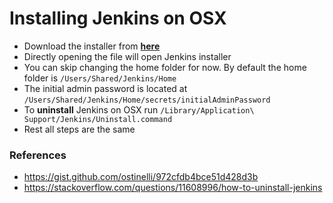 # Installing Jenkins on OSX

- Download the installer from [**here**](http://mirrors.jenkins-ci.org/osx/latest)
- Directly opening the file will open Jenkins installer
- You can skip changing the home folder for now. By default the home folder is `/Users/Shared/Jenkins/Home`
- The initial admin password is located at `/Users/Shared/Jenkins/Home/secrets/initialAdminPassword`
- To **uninstall** Jenkins on OSX run `/Library/Application\ Support/Jenkins/Uninstall.command`
- Rest all steps are the same

### References

- https://gist.github.com/ostinelli/972cfdb4bce51d428d3b
- https://stackoverflow.com/questions/11608996/how-to-uninstall-jenkins
